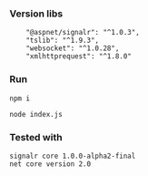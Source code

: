 ### Version libs
```
    "@aspnet/signalr": "^1.0.3",
    "tslib": "^1.9.3",
    "websocket": "^1.0.28",
    "xmlhttprequest": "^1.8.0"
```


### Run
```
npm i

node index.js
```

### Tested with 
```
signalr core 1.0.0-alpha2-final
net core version 2.0
```